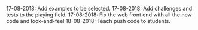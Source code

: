 17-08-2018: Add examples to be selected.
17-08-2018: Add challenges and tests to the playing field.
17-08-2018: Fix the web front end with all the new code and look-and-feel
18-08-2018: Teach push code to students.